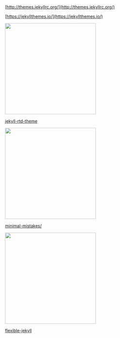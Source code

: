 [http://themes.jekyllrc.org/](http://themes.jekyllrc.org/)

[https://jekyllthemes.io/](https://jekyllthemes.io/)

<img src="http://themes.jekyllrc.org/thumbnails/jekyll-rtd-theme.png" width="300">  

[jekyll-rtd-theme](http://themes.jekyllrc.org/jekyll-rtd-theme/)

<img src="http://themes.jekyllrc.org/thumbnails/minimal-mistakes.jpg" width="300">  

[minimal-mistakes/](http://themes.jekyllrc.org/minimal-mistakes/)


<img src="https://jekyllthemes.io/images/themes/thumbs/flexible-jekyll-theme.jpg?_cchid=513395aad6f2b5fd65e34ee73c4fa8e2" width="300">  

[flexible-jekyll](https://jekyllthemes.io/theme/flexible-jekyll)


